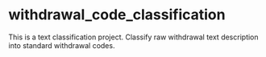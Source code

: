 # withdrawal_code_classification

This is a text classification project.
Classify raw withdrawal text description into standard withdrawal codes.

